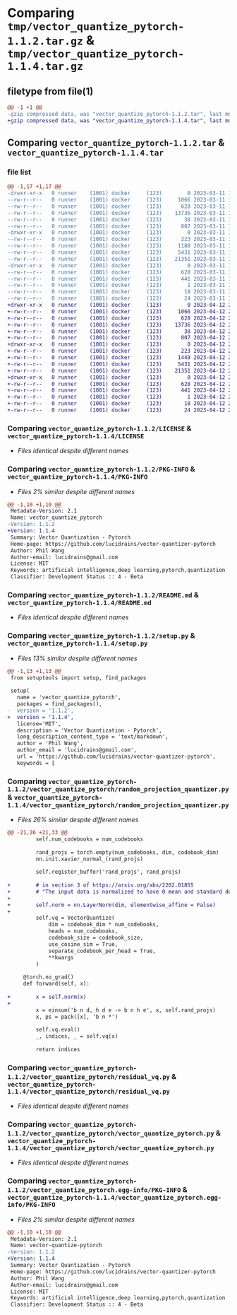 # Comparing `tmp/vector_quantize_pytorch-1.1.2.tar.gz` & `tmp/vector_quantize_pytorch-1.1.4.tar.gz`

## filetype from file(1)

```diff
@@ -1 +1 @@
-gzip compressed data, was "vector_quantize_pytorch-1.1.2.tar", last modified: Sat Mar 11 19:17:13 2023, max compression
+gzip compressed data, was "vector_quantize_pytorch-1.1.4.tar", last modified: Wed Apr 12 20:09:51 2023, max compression
```

## Comparing `vector_quantize_pytorch-1.1.2.tar` & `vector_quantize_pytorch-1.1.4.tar`

### file list

```diff
@@ -1,17 +1,17 @@
-drwxr-xr-x   0 runner    (1001) docker     (123)        0 2023-03-11 19:17:13.705819 vector_quantize_pytorch-1.1.2/
--rw-r--r--   0 runner    (1001) docker     (123)     1066 2023-03-11 19:17:03.000000 vector_quantize_pytorch-1.1.2/LICENSE
--rw-r--r--   0 runner    (1001) docker     (123)      628 2023-03-11 19:17:13.705819 vector_quantize_pytorch-1.1.2/PKG-INFO
--rw-r--r--   0 runner    (1001) docker     (123)    13736 2023-03-11 19:17:03.000000 vector_quantize_pytorch-1.1.2/README.md
--rw-r--r--   0 runner    (1001) docker     (123)       38 2023-03-11 19:17:13.705819 vector_quantize_pytorch-1.1.2/setup.cfg
--rw-r--r--   0 runner    (1001) docker     (123)      807 2023-03-11 19:17:03.000000 vector_quantize_pytorch-1.1.2/setup.py
-drwxr-xr-x   0 runner    (1001) docker     (123)        0 2023-03-11 19:17:13.701818 vector_quantize_pytorch-1.1.2/vector_quantize_pytorch/
--rw-r--r--   0 runner    (1001) docker     (123)      223 2023-03-11 19:17:03.000000 vector_quantize_pytorch-1.1.2/vector_quantize_pytorch/__init__.py
--rw-r--r--   0 runner    (1001) docker     (123)     1188 2023-03-11 19:17:03.000000 vector_quantize_pytorch-1.1.2/vector_quantize_pytorch/random_projection_quantizer.py
--rw-r--r--   0 runner    (1001) docker     (123)     5431 2023-03-11 19:17:03.000000 vector_quantize_pytorch-1.1.2/vector_quantize_pytorch/residual_vq.py
--rw-r--r--   0 runner    (1001) docker     (123)    21351 2023-03-11 19:17:03.000000 vector_quantize_pytorch-1.1.2/vector_quantize_pytorch/vector_quantize_pytorch.py
-drwxr-xr-x   0 runner    (1001) docker     (123)        0 2023-03-11 19:17:13.705819 vector_quantize_pytorch-1.1.2/vector_quantize_pytorch.egg-info/
--rw-r--r--   0 runner    (1001) docker     (123)      628 2023-03-11 19:17:13.000000 vector_quantize_pytorch-1.1.2/vector_quantize_pytorch.egg-info/PKG-INFO
--rw-r--r--   0 runner    (1001) docker     (123)      441 2023-03-11 19:17:13.000000 vector_quantize_pytorch-1.1.2/vector_quantize_pytorch.egg-info/SOURCES.txt
--rw-r--r--   0 runner    (1001) docker     (123)        1 2023-03-11 19:17:13.000000 vector_quantize_pytorch-1.1.2/vector_quantize_pytorch.egg-info/dependency_links.txt
--rw-r--r--   0 runner    (1001) docker     (123)       18 2023-03-11 19:17:13.000000 vector_quantize_pytorch-1.1.2/vector_quantize_pytorch.egg-info/requires.txt
--rw-r--r--   0 runner    (1001) docker     (123)       24 2023-03-11 19:17:13.000000 vector_quantize_pytorch-1.1.2/vector_quantize_pytorch.egg-info/top_level.txt
+drwxr-xr-x   0 runner    (1001) docker     (123)        0 2023-04-12 20:09:51.841647 vector_quantize_pytorch-1.1.4/
+-rw-r--r--   0 runner    (1001) docker     (123)     1066 2023-04-12 20:09:43.000000 vector_quantize_pytorch-1.1.4/LICENSE
+-rw-r--r--   0 runner    (1001) docker     (123)      628 2023-04-12 20:09:51.837647 vector_quantize_pytorch-1.1.4/PKG-INFO
+-rw-r--r--   0 runner    (1001) docker     (123)    13736 2023-04-12 20:09:43.000000 vector_quantize_pytorch-1.1.4/README.md
+-rw-r--r--   0 runner    (1001) docker     (123)       38 2023-04-12 20:09:51.841647 vector_quantize_pytorch-1.1.4/setup.cfg
+-rw-r--r--   0 runner    (1001) docker     (123)      807 2023-04-12 20:09:43.000000 vector_quantize_pytorch-1.1.4/setup.py
+drwxr-xr-x   0 runner    (1001) docker     (123)        0 2023-04-12 20:09:51.837647 vector_quantize_pytorch-1.1.4/vector_quantize_pytorch/
+-rw-r--r--   0 runner    (1001) docker     (123)      223 2023-04-12 20:09:43.000000 vector_quantize_pytorch-1.1.4/vector_quantize_pytorch/__init__.py
+-rw-r--r--   0 runner    (1001) docker     (123)     1449 2023-04-12 20:09:43.000000 vector_quantize_pytorch-1.1.4/vector_quantize_pytorch/random_projection_quantizer.py
+-rw-r--r--   0 runner    (1001) docker     (123)     5431 2023-04-12 20:09:43.000000 vector_quantize_pytorch-1.1.4/vector_quantize_pytorch/residual_vq.py
+-rw-r--r--   0 runner    (1001) docker     (123)    21351 2023-04-12 20:09:43.000000 vector_quantize_pytorch-1.1.4/vector_quantize_pytorch/vector_quantize_pytorch.py
+drwxr-xr-x   0 runner    (1001) docker     (123)        0 2023-04-12 20:09:51.837647 vector_quantize_pytorch-1.1.4/vector_quantize_pytorch.egg-info/
+-rw-r--r--   0 runner    (1001) docker     (123)      628 2023-04-12 20:09:51.000000 vector_quantize_pytorch-1.1.4/vector_quantize_pytorch.egg-info/PKG-INFO
+-rw-r--r--   0 runner    (1001) docker     (123)      441 2023-04-12 20:09:51.000000 vector_quantize_pytorch-1.1.4/vector_quantize_pytorch.egg-info/SOURCES.txt
+-rw-r--r--   0 runner    (1001) docker     (123)        1 2023-04-12 20:09:51.000000 vector_quantize_pytorch-1.1.4/vector_quantize_pytorch.egg-info/dependency_links.txt
+-rw-r--r--   0 runner    (1001) docker     (123)       18 2023-04-12 20:09:51.000000 vector_quantize_pytorch-1.1.4/vector_quantize_pytorch.egg-info/requires.txt
+-rw-r--r--   0 runner    (1001) docker     (123)       24 2023-04-12 20:09:51.000000 vector_quantize_pytorch-1.1.4/vector_quantize_pytorch.egg-info/top_level.txt
```

### Comparing `vector_quantize_pytorch-1.1.2/LICENSE` & `vector_quantize_pytorch-1.1.4/LICENSE`

 * *Files identical despite different names*

### Comparing `vector_quantize_pytorch-1.1.2/PKG-INFO` & `vector_quantize_pytorch-1.1.4/PKG-INFO`

 * *Files 2% similar despite different names*

```diff
@@ -1,10 +1,10 @@
 Metadata-Version: 2.1
 Name: vector_quantize_pytorch
-Version: 1.1.2
+Version: 1.1.4
 Summary: Vector Quantization - Pytorch
 Home-page: https://github.com/lucidrains/vector-quantizer-pytorch
 Author: Phil Wang
 Author-email: lucidrains@gmail.com
 License: MIT
 Keywords: artificial intelligence,deep learning,pytorch,quantization
 Classifier: Development Status :: 4 - Beta
```

### Comparing `vector_quantize_pytorch-1.1.2/README.md` & `vector_quantize_pytorch-1.1.4/README.md`

 * *Files identical despite different names*

### Comparing `vector_quantize_pytorch-1.1.2/setup.py` & `vector_quantize_pytorch-1.1.4/setup.py`

 * *Files 13% similar despite different names*

```diff
@@ -1,13 +1,13 @@
 from setuptools import setup, find_packages
 
 setup(
   name = 'vector_quantize_pytorch',
   packages = find_packages(),
-  version = '1.1.2',
+  version = '1.1.4',
   license='MIT',
   description = 'Vector Quantization - Pytorch',
   long_description_content_type = 'text/markdown',
   author = 'Phil Wang',
   author_email = 'lucidrains@gmail.com',
   url = 'https://github.com/lucidrains/vector-quantizer-pytorch',
   keywords = [
```

### Comparing `vector_quantize_pytorch-1.1.2/vector_quantize_pytorch/random_projection_quantizer.py` & `vector_quantize_pytorch-1.1.4/vector_quantize_pytorch/random_projection_quantizer.py`

 * *Files 26% similar despite different names*

```diff
@@ -21,26 +21,33 @@
         self.num_codebooks = num_codebooks
 
         rand_projs = torch.empty(num_codebooks, dim, codebook_dim)
         nn.init.xavier_normal_(rand_projs)
 
         self.register_buffer('rand_projs', rand_projs)
 
+        # in section 3 of https://arxiv.org/abs/2202.01855
+        # "The input data is normalized to have 0 mean and standard deviation of 1 ... to prevent collapse"
+
+        self.norm = nn.LayerNorm(dim, elementwise_affine = False)
+
         self.vq = VectorQuantize(
             dim = codebook_dim * num_codebooks,
             heads = num_codebooks,
             codebook_size = codebook_size,
             use_cosine_sim = True,
             separate_codebook_per_head = True,
             **kwargs
         )
 
     @torch.no_grad()
     def forward(self, x):
 
+        x = self.norm(x)
+
         x = einsum('b n d, h d e -> b n h e', x, self.rand_projs)
         x, ps = pack([x], 'b n *')
 
         self.vq.eval()
         _, indices, _ = self.vq(x)
 
         return indices
```

### Comparing `vector_quantize_pytorch-1.1.2/vector_quantize_pytorch/residual_vq.py` & `vector_quantize_pytorch-1.1.4/vector_quantize_pytorch/residual_vq.py`

 * *Files identical despite different names*

### Comparing `vector_quantize_pytorch-1.1.2/vector_quantize_pytorch/vector_quantize_pytorch.py` & `vector_quantize_pytorch-1.1.4/vector_quantize_pytorch/vector_quantize_pytorch.py`

 * *Files identical despite different names*

### Comparing `vector_quantize_pytorch-1.1.2/vector_quantize_pytorch.egg-info/PKG-INFO` & `vector_quantize_pytorch-1.1.4/vector_quantize_pytorch.egg-info/PKG-INFO`

 * *Files 2% similar despite different names*

```diff
@@ -1,10 +1,10 @@
 Metadata-Version: 2.1
 Name: vector-quantize-pytorch
-Version: 1.1.2
+Version: 1.1.4
 Summary: Vector Quantization - Pytorch
 Home-page: https://github.com/lucidrains/vector-quantizer-pytorch
 Author: Phil Wang
 Author-email: lucidrains@gmail.com
 License: MIT
 Keywords: artificial intelligence,deep learning,pytorch,quantization
 Classifier: Development Status :: 4 - Beta
```

